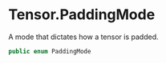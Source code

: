 # Tensor.PaddingMode

A mode that dictates how a tensor is padded.

``` swift
public enum PaddingMode
```
